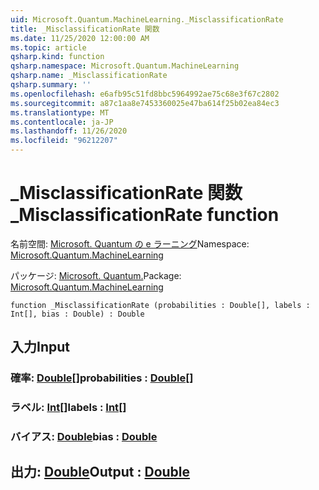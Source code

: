 ```yaml
---
uid: Microsoft.Quantum.MachineLearning._MisclassificationRate
title: _MisclassificationRate 関数
ms.date: 11/25/2020 12:00:00 AM
ms.topic: article
qsharp.kind: function
qsharp.namespace: Microsoft.Quantum.MachineLearning
qsharp.name: _MisclassificationRate
qsharp.summary: ''
ms.openlocfilehash: e6afb95c51fd8bbc5964992ae75c68e3f67c2802
ms.sourcegitcommit: a87c1aa8e7453360025e47ba614f25b02ea84ec3
ms.translationtype: MT
ms.contentlocale: ja-JP
ms.lasthandoff: 11/26/2020
ms.locfileid: "96212207"
---
```

# <a name="_misclassificationrate-function"></a><span data-ttu-id="58861-102">_MisclassificationRate 関数</span><span class="sxs-lookup"><span data-stu-id="58861-102">_MisclassificationRate function</span></span>

<span data-ttu-id="58861-103">名前空間: [Microsoft. Quantum の e ラーニング](xref:Microsoft.Quantum.MachineLearning)</span><span class="sxs-lookup"><span data-stu-id="58861-103">Namespace: [Microsoft.Quantum.MachineLearning](xref:Microsoft.Quantum.MachineLearning)</span></span>

<span data-ttu-id="58861-104">パッケージ: [Microsoft. Quantum.](https://nuget.org/packages/Microsoft.Quantum.MachineLearning)</span><span class="sxs-lookup"><span data-stu-id="58861-104">Package: [Microsoft.Quantum.MachineLearning](https://nuget.org/packages/Microsoft.Quantum.MachineLearning)</span></span>




```qsharp
function _MisclassificationRate (probabilities : Double[], labels : Int[], bias : Double) : Double
```


## <a name="input"></a><span data-ttu-id="58861-105">入力</span><span class="sxs-lookup"><span data-stu-id="58861-105">Input</span></span>

### <a name="probabilities--double"></a><span data-ttu-id="58861-106">確率: [Double](xref:microsoft.quantum.lang-ref.double)[]</span><span class="sxs-lookup"><span data-stu-id="58861-106">probabilities : [Double](xref:microsoft.quantum.lang-ref.double)[]</span></span>




### <a name="labels--int"></a><span data-ttu-id="58861-107">ラベル: [Int](xref:microsoft.quantum.lang-ref.int)[]</span><span class="sxs-lookup"><span data-stu-id="58861-107">labels : [Int](xref:microsoft.quantum.lang-ref.int)[]</span></span>




### <a name="bias--double"></a><span data-ttu-id="58861-108">バイアス: [Double](xref:microsoft.quantum.lang-ref.double)</span><span class="sxs-lookup"><span data-stu-id="58861-108">bias : [Double](xref:microsoft.quantum.lang-ref.double)</span></span>





## <a name="output--double"></a><span data-ttu-id="58861-109">出力: [Double](xref:microsoft.quantum.lang-ref.double)</span><span class="sxs-lookup"><span data-stu-id="58861-109">Output : [Double](xref:microsoft.quantum.lang-ref.double)</span></span>

